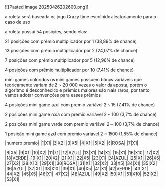 ![[Pasted image 20250426202600.png]]

a roleta será baseada no jogo Crazy time 
escolhido aleatoriamente para o caso de uso

a roleta possui 54 posições, sendo elas:

21 posições com prêmio multiplicador por 1 (38,89% de chance)

13 posições com prêmio multiplicador por 2 (24,07% de chance)

7 posições com prêmio multiplicador por 5 (12,96% de chance)

4 posições com prêmio multiplicador por 10 (7,41% de chance)

mini games coloridos
os mini games possuem bônus variáveis que teoricamente variam de 2 ~ 20 000 vezes o valor da aposta, porém o algoritmo é desconhecido e prêmios maiores são mais raros, por tanto vamos adotar convenções para esses prêmios

4 posições  mini game azul com premio variável 2 ~ 15 (7,41% de chance)

2 posições  mini game rosa com premio variável 2 ~ 100 (3,7% de chance)

2 posições  mini game verde com premio variável 2 ~ 100 (3,7% de chance)

1 posição mini game azul com premio variável 2 ~ 1500 (1,85% de chance)





|numero premio|
|1|X1|
|2|X2|
|3|X5|
|4|X1|
|5|X2|
|6|ROSA|
|7|X1|

|8|X5|
|9|X1|
|10|X2|
|11|X1|
|12|AZUL|
|13|X1|
|14|X2|
|15|X1|
|16|X10|
|17|X2|
|18|VERDE|
|19|X1|
|20|X2|
|21|X1|
|22|X5|
|23|X1|
|24|AZUL|
|25|X1|
|26|X5|
|27|X2|
|28|X10|
|29|X1|
|30|ROSA|
|31|X1|
|32|X2|
|33|X5|
|34|X1|
|35|X2|
|36|AZUL|
|37|X1|
|38|X10|
|39|X1|
|40|X5|
|41|X1|
|42|VERDE|
|43|X1|
|44|X2|
|45|X5|
|46|X1|
|47|X2|
|48|AZUL|
|49|X2|
|50|X1|
|51|X10|
|52|X2|
|53|X1|